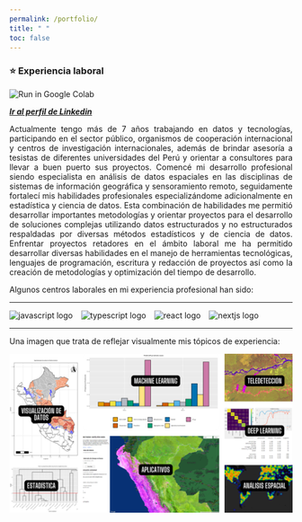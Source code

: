 ```yaml
---
permalink: /portfolio/
title: " "
toc: false
---
```

### ⭐️ Experiencia laboral

![Run in Google Colab](https://img.shields.io/badge/LinkedIn-0077B5?style=for-the-badge&logo=linkedin&logoColor=white)

[***Ir al perfil de Linkedin***](https://www.linkedin.com/in/cearth/) 

<div style="text-align: justify">
Actualmente tengo más de 7 años trabajando en datos y tecnologías, participando en el sector público, organismos de  cooperación internacional y centros de investigación internacionales, además de brindar asesoría a tesistas de diferentes universidades del Perú y orientar a consultores para llevar a buen puerto sus proyectos. Comencé mi desarrollo profesional siendo especialista en análisis de datos espaciales en las disciplinas de sistemas de información geográfica y sensoramiento remoto, seguidamente fortalecí mis habilidades profesionales especializándome adicionalmente en estadística y ciencia de datos. Esta combinación de habilidades me permitió desarrollar importantes metodologías y orientar proyectos para el desarrollo de soluciones complejas utilizando datos estructurados y no estructurados respaldadas por diversas métodos estadísticos y de ciencia de datos. Enfrentar proyectos retadores en el ámbito laboral me ha permitido desarrollar diversas habilidades en el manejo de herramientas tecnológicas, lenguajes de programación, escritura y redacción de proyectos así como la creación de metodologías y optimización del tiempo de desarrollo.</div>

Algunos centros laborales en mi experiencia profesional han sido:

---
<div align="left">
  <img src="https://media.licdn.com/dms/image/v2/C4D0BAQHFJA_XOkK3GQ/company-logo_200_200/company-logo_200_200/0/1631304673404?e=1741219200&v=beta&t=1J8dBXQgEwbvGhCCBsStPMqlIL5wMsGE8pnwD_UgDE0" height="20" alt="javascript logo"/>
  <img width="7"/>
  <img src="https://media.licdn.com/dms/image/v2/D4E0BAQGoYfgnfcE1SQ/company-logo_200_200/company-logo_200_200/0/1664572009804?e=1741219200&v=beta&t=9Su0TINMPcLQuuDAHHYyiVNQ1JVsrOLjm5yfBj2tqHw" height="20" alt="typescript logo"/>
  <img width="7"/>
  <img src="https://media.licdn.com/dms/image/v2/D4E0BAQHiRbko8_wgug/company-logo_200_200/company-logo_200_200/0/1723475945238/minamperu_logo?e=1741219200&v=beta&t=ksKtHZcnY44pdhCrsEESDDvZeQE4NPsP8V9vL29esD8" height="20" alt="react logo"/>
  <img width="7" />
  <img src="https://www.undp.org/sites/g/files/zskgke326/files/2022-04/pnud-logo-blue.svg" height="20" alt="nextjs logo"/>
</div>

---

Una imagen que trata de reflejar visualmente mis tópicos de experiencia:

<center><img src="https://raw.githubusercontent.com/CorinaDS/data-portfolio/refs/heads/main/docs/about_me/collage_corina.png"/></center>  

